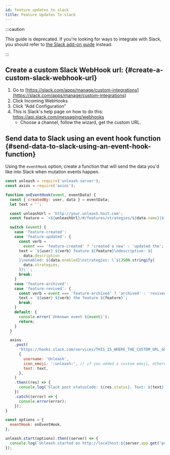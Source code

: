 ```yaml
---
id: feature_updates_to_slack
title: Feature Updates To slack
---
```


:::caution

This guide is deprecated. If you're looking for ways to integrate with Slack, you should refer to [the Slack add-on guide](../addons/slack.md) instead.

:::

## Create a custom Slack WebHook url: {#create-a-custom-slack-webhook-url}

1. Go to [https://slack.com/apps/manage/custom-integrations](https://slack.com/apps/manage/custom-integrations)
1. Click Incoming WebHooks
1. Click “Add Configuration”
1. This is Slack's help page on how to do this: https://api.slack.com/messaging/webhooks
   - Choose a channel, follow the wizard, get the custom URL.

## Send data to Slack using an event hook function {#send-data-to-slack-using-an-event-hook-function}

Using the `eventHook` option, create a function that will send the data you'd like into Slack when mutation events happen.

```javascript
const unleash = require('unleash-server');
const axios = require('axios');

function onEventHook(event, eventData) {
  const { createdBy: user, data } = eventData;
  let text = '';

  const unleashUrl = 'http://your.unleash.host.com';
  const feature = `<${unleashUrl}/#/features/strategies/${data.name}|${data.name}>`;

  switch (event) {
    case 'feature-created':
    case 'feature-updated': {
      const verb =
        event === 'feature-created' ? 'created a new' : 'updated the';
      text = `${user} ${verb} feature ${feature}\ndescription: ${
        data.description
      }\nenabled: ${data.enabled}\nstrategies: \`${JSON.stringify(
        data.strategies,
      )}\``;
      break;
    }
    case 'feature-archived':
    case 'feature-revived': {
      const verb = event === 'feature-archived' ? 'archived' : 'revived';
      text = `${user} ${verb} the feature ${feature}`;
      break;
    }
    default: {
      console.error(`Unknown event ${event}`);
      return;
    }
  }

  axios
    .post(
      'https://hooks.slack.com/services/THIS_IS_WHERE_THE_CUSTOM_URL_GOES',
      {
        username: 'Unleash',
        icon_emoji: ':unleash:', // if you added a custom emoji, otherwise you can remove this field.
        text: text,
      },
    )
    .then((res) => {
      console.log(`Slack post statusCode: ${res.status}. Text: ${text}`);
    })
    .catch((error) => {
      console.error(error);
    });
}

const options = {
  eventHook: onEventHook,
};

unleash.start(options).then((server) => {
  console.log(`Unleash started on http://localhost:${server.app.get('port')}`);
});
```
